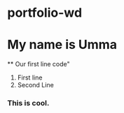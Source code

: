 # portfolio-wd
# My name is Umma
** Our first line code"
1. First line
2. Second Line
### This is cool.